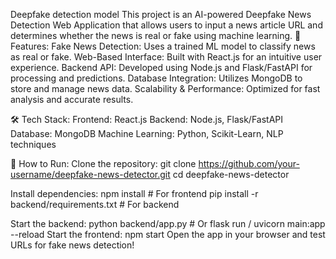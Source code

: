 Deepfake detection model
This project is an AI-powered Deepfake News Detection Web Application that allows users to input a news article URL and determines whether the news is real or fake using machine learning. 🚀 Features: Fake News Detection: Uses a trained ML model to classify news as real or fake. Web-Based Interface: Built with React.js for an intuitive user experience. Backend API: Developed using Node.js and Flask/FastAPI for processing and predictions. Database Integration: Utilizes MongoDB to store and manage news data. Scalability & Performance: Optimized for fast analysis and accurate results.

🛠 Tech Stack: Frontend: React.js Backend: Node.js, Flask/FastAPI Database: MongoDB Machine Learning: Python, Scikit-Learn, NLP techniques

📌 How to Run: Clone the repository: git clone https://github.com/your-username/deepfake-news-detector.git cd deepfake-news-detector

Install dependencies: npm install # For frontend pip install -r backend/requirements.txt # For backend

Start the backend: python backend/app.py # Or flask run / uvicorn main:app --reload Start the frontend: npm start Open the app in your browser and test URLs for fake news detection!
